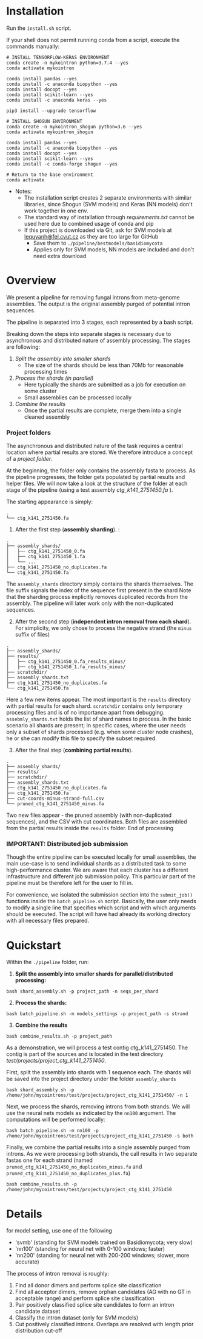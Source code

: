 Installation
============
Run the `install.sh` script. 

If your shell does not permit running conda from a script, execute the commands manually:
```
# INSTALL TENSORFLOW-KERAS ENVIRONMENT
conda create -n mykointron python=3.7.4 --yes
conda activate mykointron

conda install pandas --yes
conda install -c anaconda biopython --yes
conda install docopt --yes
conda install scikit-learn --yes
conda install -c anaconda keras --yes

pip3 install --upgrade tensorflow

# INSTALL SHOGUN ENVIRONMENT 
conda create -n mykointron_shogun python=3.6 --yes
conda activate mykointron_shogun

conda install pandas --yes
conda install -c anaconda biopython --yes
conda install docopt --yes
conda install scikit-learn --yes
conda install -c conda-forge shogun --yes

# Return to the base environment
conda activate
```

* Notes: 
  * The installation script creates 2 separate environments with similar libraries, since Shogun (SVM models) and Keras (NN models) don't work together in one env.
  * The standard way of installation through *requirements.txt* cannot be used here due to combined usage of conda and pip 
  * If this project is downloaded via Git, ask for SVM models at lequyanh@fel.cvut.cz as they are too large for GitHub
    * Save them to `./pipeline/bestmodels/basidiomycota`
    * Applies only for SVM models, NN models are included and don't need extra download


Overview
==========
We present a pipeline for removing fungal introns from meta-genome assemblies. The output is the original assembly
purged of potential intron sequences. 

The pipeline is separated into 3 stages, each represented by a bash script.

Breaking down the steps into separate stages is necessary due to asynchronous and distributed nature of assembly processing.
The stages are following:
1) *Split the assembly into smaller shards*
   * The size of the shards should be less than 70Mb for reasonable processing times
2) *Process the shards (in parallel)*
   * Here typically the shards are submitted as a job for execution on some cluster
   * Small assemblies can be processed locally
3) *Combine the results*
    * Once the partial results are complete, merge them into a single cleaned assembly

### Project folders    
The asynchronous and distributed nature of the task requires a central location where partial results are stored.
We therefore introduce a concept of a *project folder*.

At the beginning, the folder only contains the assembly fasta to process. As the pipeline progresses, the folder gets
populated by partial results and helper files. 
We will now take a look at the structure of the folder at each stage of the pipeline (using a test assembly *ctg_k141_2751450.fa* ). 

The starting appearance is simply:

```
.
└── ctg_k141_2751450.fa
```

1. After the first step (**assembly sharding**). :
```
.
├── assembly_shards/
│   ├── ctg_k141_2751450_0.fa
│   ├── ctg_k141_2751450_1.fa
│   └── ...
├── ctg_k141_2751450_no_duplicates.fa
└── ctg_k141_2751450.fa
```
The `assembly_shards` directory simply contains the shards themselves. The file suffix signals the index of the sequence first present in the shard
Note that the sharding process implicitly removes duplicated records from the assembly. 
The pipeline will later work only with the non-duplicated sequences.

2. After the second step (**independent intron removal from each shard**). For simplicity, we only chose to process the
negative strand (the `minus` suffix of files)
```
.
├── assembly_shards/
├── results/
│   ├── ctg_k141_2751450_0.fa_results_minus/
│   ├── ctg_k141_2751450_1.fa_results_minus/
├── scratchdir/
├── assembly_shards.txt
├── ctg_k141_2751450_no_duplicates.fa
└── ctg_k141_2751450.fa
```
Here a few new items appear. The most important is the `results` directory with partial results for each shard.
`scratchdir` contains only temporary processing files and is of no importance apart from debugging. 
`assebmly_shards.txt` holds the list of shard names to process. In the basic scenario all shards are present; 
In specific cases, where the user needs only a subset of shards processed (e.g. when some cluster node crashes), 
he or she can modify this file to specify the subset required.

3. After the final step (**combining partial results**).
```
.
├── assembly_shards/
├── results/
├── scratchdir/
├── assembly_shards.txt
├── ctg_k141_2751450_no_duplicates.fa
├── ctg_k141_2751450.fa
├── cut-coords-minus-strand-full.csv
└── pruned_ctg_k141_2751450_minus.fa
```
Two new files appear - the pruned assembly (with non-duplicated sequences), and the CSV with cut coordinates.
Both files are assembled from the partial results inside the `results` folder. End of processing

### IMPORTANT: Distributed job submission
Though the entire pipeline can be executed locally for small assemblies, the main use-case is to send individual shards 
as a distributed task to some high-performance cluster. We are aware that each cluster has a different infrastructure
and different job submission policy. This particular part of the pipeline must be therefore left for the user to fill in.

For convenience, we isolated the submission section into the `submit_job()` functions inside the `batch_pipeline.sh` script.
Basically, the user only needs to modify a single line that specifies which script and with which arguments should be executed.
The script will have had already its working directory with all necessary files prepared. 

Quickstart
==========
Within the `./pipeline` folder, run:

1) **Split the assembly into smaller shards for parallel/distributed processing:**

`bash shard_assembly.sh -p project_path -n seqs_per_shard`

2) **Process the shards:**

`bash batch_pipeline.sh -m models_settings -p project_path -s strand`

3) **Combine the results**

`bash combine_results.sh -p project_path`


As a demonstration, we will process a test contig ctg_k141_2751450. The contig is part of the sources and is located
in the test directory *test/projects/project_ctg_k141_2751450*.

First, split the assembly into shards with 1 sequence each. The shards will be saved into the project directory
under the folder `assembly_shards`

`bash shard_assembly.sh -p /home/john/mycointrons/test/projects/project_ctg_k141_2751450/ -n 1`

Next, we process the shards, removing introns from both strands. We will use the neural nets models as indicated by 
the `nn100` argument. The computations will be performed locally:

`bash batch_pipeline.sh -m nn100 -p /home/john/mycointrons/test/projects/project_ctg_k141_2751450 -s both`

Finally, we combine the partial results into a single assembly purged from introns. As we were processing both strands, 
the call results in two separate fastas one for each strand (named `pruned_ctg_k141_2751450_no_duplicates_minus.fa` and `pruned_ctg_k141_2751450_no_duplicates_plus.fa`)

`bash combine_results.sh -p /home/john/mycointrons/test/projects/project_ctg_k141_2751450`

Details
=====

for model setting, use one of the following
* 'svmb' (standing for SVM models trained on Basidiomycota; very slow)
* 'nn100' (standing for neural net with 0-100 windows; faster)
* 'nn200' (standing for neural net with 200-200 windows; slower, more accurate)

The process of intron removal is roughly:
1) Find all donor dimers and perform splice site classification
2) Find all acceptor dimers, remove orphan candidates (AG with no GT in acceptable range) and perform splice site classification
3) Pair positively classified splice site candidates to form an intron candidate dataset
4) Classify the intron dataset (only for SVM models)
5) Cut positively classified introns. Overlaps are resolved with length prior distribution cut-off
